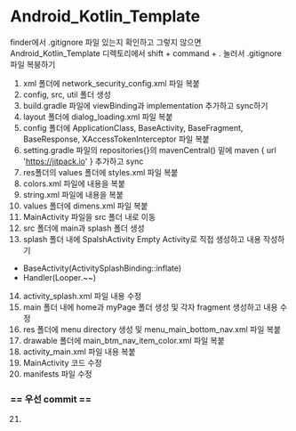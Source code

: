 # Android_Kotlin_Template

finder에서 .gitignore 파일 있는지 확인하고 그렇지 않으면 Android_Kotlin_Template 디렉토리에서 shift + command + . 눌러서 .gitignore 파일 복붕하기


1. xml 폴더에 network_security_config.xml 파일 복붙
2. config, src, util 폴더 생성
3. build.gradle 파일에 viewBinding과 implementation 추가하고 sync하기
4. layout 폴더에 dialog_loading.xml 파일 복붙
5. config 폴더에 ApplicationClass, BaseActivity, BaseFragment, BaseResponse, XAccessTokenInterceptor 파일 복붙
6. setting.gradle 파일의 repositories{}의 mavenCentral() 밑에 maven { url 'https://jitpack.io' } 추가하고 sync
7. res폴더의 values 폴더에 styles.xml 파일 복붙
8. colors.xml 파일에 내용을 복붙
9. string.xml 파일에 내용을 복붙
10. values 폴더에 dimens.xml 파일 복붙
11. MainActivity 파일을 src 폴더 내로 이동
12. src 폴더에 main과 splash 폴더 생성
13. splash 폴더 내에 SpalshActivity Empty Activity로 직접 생성하고 내용 작성하기
  - BaseActivity<ActivitySplashBinding>(ActivitySplashBinding::inflate)
  - Handler(Looper.~~)
14. activity_splash.xml 파일 내용 수정
15. main 폴더 내에 home과 myPage 폴더 생성 및 각자 fragment 생성하고 내용 수정
16. res 폴더에 menu directory 생성 및 menu_main_bottom_nav.xml 파일 복붙
17. drawable 폴더에 main_btm_nav_item_color.xml 파일 복붙
18. activity_main.xml 파일 내용 복붙
19. MainActivity 코드 수정
20. manifests 파일 수정
### == 우선 commit ==
21. 
